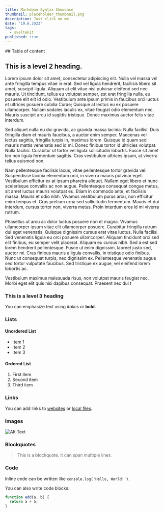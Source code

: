 ```yaml
---
title: Markdown Syntax Showcase
thumbnail: placeholder_thumbnail.png
description: Just click on me
date: '19.6.2023'
tags:
  - sveltekit
published: true
---
```


<script>
  import Counter from "$lib/components/custom/Counter.svelte";
  import TableOfContents from "$lib/components/custom/TableOfContents.svelte";
</script>

<TableOfContents>
  ## Table of content
</TableOfContents>

## This is a level 2 heading.

Lorem ipsum dolor sit amet, consectetur adipiscing elit. Nulla vel massa vel ante fringilla tempus vitae in erat. Sed vel ligula hendrerit, facilisis libero sit amet, suscipit ligula. Aliquam at elit vitae nisl pulvinar eleifend sed nec mauris. Ut tincidunt, tellus eu volutpat semper, est erat fringilla nulla, eu posuere elit elit id odio. Vestibulum ante ipsum primis in faucibus orci luctus et ultrices posuere cubilia Curae; Quisque at lectus eu ex posuere ullamcorper. Nullam sodales iaculis ex, vitae feugiat odio elementum nec. Mauris suscipit arcu id sagittis tristique. Donec maximus auctor felis vitae interdum.

Sed aliquet nulla eu dui gravida, ac gravida massa lacinia. Nulla facilisi. Duis fringilla diam et mauris faucibus, a auctor enim semper. Maecenas vel lectus sagittis, fringilla turpis in, maximus lorem. Quisque id quam sed mauris mattis venenatis sed id mi. Donec finibus tortor id ultricies volutpat. Nulla facilisi. Curabitur ut tortor vel ligula sollicitudin lobortis. Fusce sit amet leo non ligula fermentum sagittis. Cras vestibulum ultrices ipsum, at viverra tellus euismod non.

Nam pellentesque facilisis lacus, vitae pellentesque tortor gravida vel. Suspendisse lacinia elementum orci, in viverra mauris pulvinar eget. Vestibulum efficitur ex at ipsum pharetra aliquet. Nullam eget libero et nunc scelerisque convallis ac non augue. Pellentesque consequat congue metus, sit amet luctus mauris volutpat eu. Etiam in commodo ante, et facilisis massa. Mauris et odio nibh. Vivamus vestibulum purus arcu, non efficitur enim tempus et. Cras pretium urna sed sollicitudin fermentum. Mauris et dui interdum, cursus tortor non, viverra metus. Proin interdum eros id mi viverra rutrum.

Phasellus ut arcu ac dolor luctus posuere non et magna. Vivamus ullamcorper ipsum vitae elit ullamcorper posuere. Curabitur fringilla rutrum dui eget venenatis. Quisque dignissim cursus erat vitae luctus. Nulla facilisi. Sed venenatis ligula eu orci posuere ullamcorper. Aliquam tincidunt orci sed elit finibus, eu semper velit placerat. Aliquam eu cursus nibh. Sed a est sed lorem hendrerit pellentesque. Fusce ut enim dignissim, laoreet justo sed, auctor mi. Cras finibus mauris a ligula convallis, in tristique odio finibus. Nunc ut consequat turpis, nec dignissim ex. Pellentesque venenatis augue sed tortor vulputate faucibus. Sed tristique ex augue, vel eleifend lorem lobortis ac.

Vestibulum maximus malesuada risus, non volutpat mauris feugiat nec. Morbi eget elit quis nisi dapibus consequat. Praesent nec dui t

### This is a level 3 heading

You can emphasize text using *italics* or **bold**.

### Lists

#### Unordered List
- Item 1
- Item 2
- Item 3

#### Ordered List
1. First item
2. Second item
3. Third item

### Links

You can add links to [websites](https://www.example.com) or [local files](./path/to/file.md).

### Images

![Alt Text](/placeholder_thumbnail.png)

### Blockquotes

> This is a blockquote.
> It can span multiple lines.

### Code

Inline code can be written like `console.log('Hello, World!')`.

You can also write code blocks:

```javascript
function add(a, b) {
  return a + b;
}
```